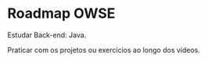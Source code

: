 # Roadmap OWSE

Estudar Back-end: Java.

Praticar com os projetos ou exercícios ao longo dos vídeos.
